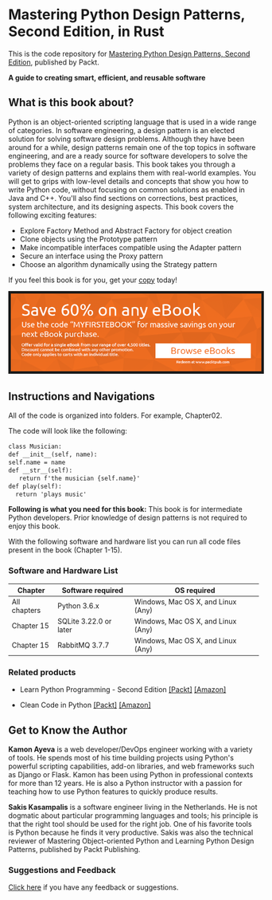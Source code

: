 # Mastering Python Design Patterns, Second Edition, in Rust

<a href="https://www.packtpub.com/application-development/mastering-python-design-patterns-second-edition?utm_source=github&utm_medium=repository&utm_campaign="><img src="" alt="" height="256px" align="right"></a>

This is the code repository for [Mastering Python Design Patterns, Second Edition](https://www.packtpub.com/application-development/mastering-python-design-patterns-second-edition?utm_source=github&utm_medium=repository&utm_campaign=), published by Packt.

**A guide to creating smart, efficient, and reusable software**

## What is this book about?
Python is an object-oriented scripting language that is used in a wide range of categories. In software engineering, a design pattern is an elected solution for solving software design problems. Although they have been around for a while, design patterns remain one of the top topics in software engineering, and are a ready source for software developers to solve the problems they face on a regular basis. This book takes you through a variety of design patterns and explains them with real-world examples. You will get to grips with low-level details and concepts that show you how to write Python code, without focusing on common solutions as enabled in Java and C++. You'll also find sections on corrections, best practices, system architecture, and its designing aspects.
This book covers the following exciting features:
* Explore Factory Method and Abstract Factory for object creation
* Clone objects using the Prototype pattern
* Make incompatible interfaces compatible using the Adapter pattern
* Secure an interface using the Proxy pattern
* Choose an algorithm dynamically using the Strategy pattern


If you feel this book is for you, get your [copy](https://www.amazon.com/dp/1788837487) today!

<a href="https://www.packtpub.com/?utm_source=github&utm_medium=banner&utm_campaign=GitHubBanner"><img src="https://raw.githubusercontent.com/PacktPublishing/GitHub/master/GitHub.png" 
alt="https://www.packtpub.com/" border="5" /></a>

## Instructions and Navigations
All of the code is organized into folders. For example, Chapter02.

The code will look like the following:
```
class Musician:
def __init__(self, name):
self.name = name
def __str__(self):
   return f'the musician {self.name}'
def play(self):
  return 'plays music'
```

**Following is what you need for this book:**
This book is for intermediate Python developers. Prior knowledge of design patterns is not required to enjoy this book.

With the following software and hardware list you can run all code files present in the book (Chapter 1-15).
### Software and Hardware List
| Chapter | Software required | OS required |
| -------- | ------------------------------------ | ----------------------------------- |
|All chapters |Python 3.6.x  | Windows, Mac OS X, and Linux (Any) |
|Chapter 15  |SQLite 3.22.0 or later  | Windows, Mac OS X, and Linux (Any) |
|Chapter 15  |RabbitMQ 3.7.7  | Windows, Mac OS X, and Linux (Any) |


### Related products
*  Learn Python Programming - Second Edition [[Packt]](https://www.packtpub.com/application-development/learn-python-programming-second-edition?utm_source=github&utm_medium=repository&utm_campaign=1-788-99666-6) [[Amazon]](https://www.amazon.com/dp/1788996666)

* Clean Code in Python [[Packt]](https://www.packtpub.com/application-development/clean-code-python?utm_source=github&utm_medium=repository&utm_campaign=978-1-78883-583-1) [[Amazon]](https://www.amazon.com/dp/1788835832)


## Get to Know the Author
**Kamon Ayeva**
 is a web developer/DevOps engineer working with a variety of tools. He spends most of his time building projects using Python's powerful scripting capabilities, add-on libraries, and web frameworks such as Django or Flask. Kamon has been using Python in professional contexts for more than 12 years. He is also a Python instructor with a passion for teaching how to use Python features to quickly produce results.


**Sakis Kasampalis**
 is a software engineer living in the Netherlands. He is not dogmatic about particular programming languages and tools; his principle is that the right tool should be used for the right job. One of his favorite tools is Python because he finds it very productive. Sakis was also the technical reviewer of Mastering Object-oriented Python and Learning Python Design Patterns, published by Packt Publishing.


### Suggestions and Feedback
[Click here](https://docs.google.com/forms/d/e/1FAIpQLSdy7dATC6QmEL81FIUuymZ0Wy9vH1jHkvpY57OiMeKGqib_Ow/viewform) if you have any feedback or suggestions.


